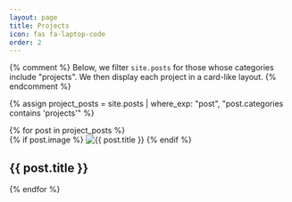 ```yaml
---
layout: page
title: Projects
icon: fas fa-laptop-code
order: 2
---
```


{% comment %}
Below, we filter `site.posts` for those whose categories include "projects".
We then display each project in a card-like layout.
{% endcomment %}

{% assign project_posts = site.posts | where_exp: "post", "post.categories contains 'projects'" %}

<div class="project-list">
  {% for post in project_posts %}
  <div class="project-card">
    <a href="{{ post.url | relative_url }}" class="project-link"></a>
    {% if post.image %}
    <img src="{{ post.image | relative_url }}" alt="{{ post.title }}" class="project-img">
    {% endif %}
    <h2>{{ post.title }}</h2>
  </div>
  {% endfor %}
</div>
